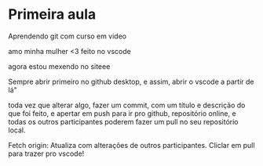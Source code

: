 # Primeira aula

 Aprendendo git com curso em video

amo minha mulher <3 feito no vscode

agora estou mexendo no siteee

Sempre abrir primeiro no github desktop, e assim, abrir o vscode a partir de lá"

toda vez que alterar algo, fazer um commit, com um título e descrição do que foi feito, e apertar em push para ir pro github, repositório online, e todas os outros participantes poderem fazer um pull no seu repositório local.

Fetch origin: Atualiza com alterações de outros participantes. Cliclar em pull para trazer pro vscode!
